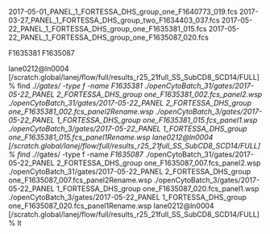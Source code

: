 2017-05-01_PANEL_1_FORTESSA_DHS_group_one_F1640773_019.fcs
2017-03-27_PANEL_1_FORTESSA_DHS_group_two_F1634403_037.fcs
2017-05-22_PANEL_1_FORTESSA_DHS_group_one_F1635381_015.fcs
2017-05-22_PANEL_1_FORTESSA_DHS_group_one_F1635087_020.fcs

F1635381
F1635087

lane0212@ln0004 [/scratch.global/lanej/flow/full/results_r25_21full_SS_SubCD8_SCD14/FULL] % find ./*/gates/ -type f -name *F1635381*
./openCytoBatch_31/gates/2017-05-22_PANEL 2_FORTESSA_DHS_group one_F1635381_002.fcs_panel2.wsp
./openCytoBatch_31/gates/2017-05-22_PANEL 2_FORTESSA_DHS_group one_F1635381_002.fcs_panel2Rename.wsp
./openCytoBatch_3/gates/2017-05-22_PANEL 1_FORTESSA_DHS_group one_F1635381_015.fcs_panel1.wsp
./openCytoBatch_3/gates/2017-05-22_PANEL 1_FORTESSA_DHS_group one_F1635381_015.fcs_panel1Rename.wsp
lane0212@ln0004 [/scratch.global/lanej/flow/full/results_r25_21full_SS_SubCD8_SCD14/FULL] % find ./*/gates/ -type f -name *F1635087*
./openCytoBatch_31/gates/2017-05-22_PANEL 2_FORTESSA_DHS_group one_F1635087_007.fcs_panel2.wsp
./openCytoBatch_31/gates/2017-05-22_PANEL 2_FORTESSA_DHS_group one_F1635087_007.fcs_panel2Rename.wsp
./openCytoBatch_3/gates/2017-05-22_PANEL 1_FORTESSA_DHS_group one_F1635087_020.fcs_panel1.wsp
./openCytoBatch_3/gates/2017-05-22_PANEL 1_FORTESSA_DHS_group one_F1635087_020.fcs_panel1Rename.wsp
lane0212@ln0004 [/scratch.global/lanej/flow/full/results_r25_21full_SS_SubCD8_SCD14/FULL] % lt